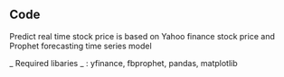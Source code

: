 ## Code
Predict real time stock price is based on Yahoo finance stock price and Prophet forecasting time series model 

_ Required libaries _ : yfinance, fbprophet, pandas, matplotlib
